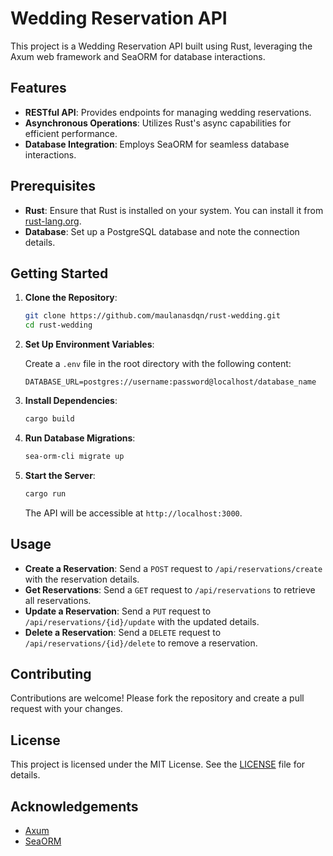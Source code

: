 # Wedding Reservation API

This project is a Wedding Reservation API built using Rust, leveraging the Axum web framework and SeaORM for database interactions.

## Features

- **RESTful API**: Provides endpoints for managing wedding reservations.
- **Asynchronous Operations**: Utilizes Rust's async capabilities for efficient performance.
- **Database Integration**: Employs SeaORM for seamless database interactions.

## Prerequisites

- **Rust**: Ensure that Rust is installed on your system. You can install it from [rust-lang.org](https://www.rust-lang.org/).
- **Database**: Set up a PostgreSQL database and note the connection details.

## Getting Started

1. **Clone the Repository**:

   ```bash
   git clone https://github.com/maulanasdqn/rust-wedding.git
   cd rust-wedding
   ```

2. **Set Up Environment Variables**:

   Create a `.env` file in the root directory with the following content:

   ```env
   DATABASE_URL=postgres://username:password@localhost/database_name
   ```

3. **Install Dependencies**:

   ```bash
   cargo build
   ```

4. **Run Database Migrations**:

   ```bash
   sea-orm-cli migrate up
   ```

5. **Start the Server**:

   ```bash
   cargo run
   ```

   The API will be accessible at `http://localhost:3000`.

## Usage

- **Create a Reservation**: Send a `POST` request to `/api/reservations/create` with the reservation details.
- **Get Reservations**: Send a `GET` request to `/api/reservations` to retrieve all reservations.
- **Update a Reservation**: Send a `PUT` request to `/api/reservations/{id}/update` with the updated details.
- **Delete a Reservation**: Send a `DELETE` request to `/api/reservations/{id}/delete` to remove a reservation.

## Contributing

Contributions are welcome! Please fork the repository and create a pull request with your changes.

## License

This project is licensed under the MIT License. See the [LICENSE](LICENSE) file for details.

## Acknowledgements

- [Axum](https://github.com/tokio-rs/axum)
- [SeaORM](https://github.com/SeaQL/sea-orm)
